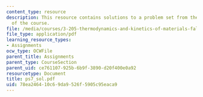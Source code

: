 ```yaml
---
content_type: resource
description: This resource contains solutions to a problem set from the kinetics segment
  of the course.
file: /media/courses/3-205-thermodynamics-and-kinetics-of-materials-fall-2006/78ea246410c69da9526f5905c95eaca9_ps7_sol.pdf
file_type: application/pdf
learning_resource_types:
- Assignments
ocw_type: OCWFile
parent_title: Assignments
parent_type: CourseSection
parent_uid: ce761107-925b-6b9f-3890-d20f400e0a92
resourcetype: Document
title: ps7_sol.pdf
uid: 78ea2464-10c6-9da9-526f-5905c95eaca9
---
```

